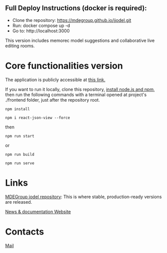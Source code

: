 ## Full Deploy Instructions (docker is required):
  - Clone the repository: https://mdegroup.github.io/jjodel.git
  - Run: docker compose up -d
  - Go to: http://localhost:3000

This version includes memorec model suggestions and collaborative live editing rooms.


# Core functionalities version
The application is publicly accessible at [this link.](https://app.jjodel.io/)

If you want to run it locally, clone this repository, [install node.js and npm](https://nodejs.org/it/download), then run the following commands with a terminal opened at project's ./frontend folder, just after the repository root.

`npm install`

`npm i react-json-view --force`

then

`npm run start`

or

`npm run build`

`npm run serve`

# Links
[MDEGroup jodel repository](https://github.com/jjodel-modeling/jjodel-frontend/): This is where stable, production-ready versions are released.

[News & documentation Website](https://www.jjodel.io/)

# Contacts
[Mail](mailto:info@jjodel.io)
